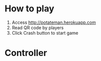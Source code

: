 # How to play

1. Access http://potateman.herokuapp.com
2. Read QR code by players
3. Click Crash button to start game

# Controller
